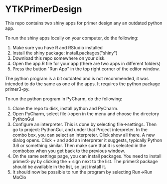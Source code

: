 # YTKPrimerDesign
This repo contains two shiny apps for primer design any an outdated python app.

To run the shiny apps locally on your computer, do the following:
1. Make sure you have R and RStudio installed
2. Install the shiny package:
install.packages("shiny")
3. Download this repo somewhere on your disk.
4. Open the app.R file for your app (there are two apps in different folders)
5. Press the button "Run App" in the top right corner of the editor window.




The python program is a bit outdated and is not recommended, it was intended to do the same as one of the apps.
It requires the python package primer3-py.

To run the python program in PyCharm, do the following:

1. Clone the repo to disk, install python and PyCharm.
2. Open PyCharm, select file->open in the menu and choose the directory PythonGui
3. Configure an interpreter. This is done by selecting file->settings. Then go to
   project: PythonGui, and under that Project interpreter. In the combo box, you
   can select an interpreter. Click show all there. A new dialog opens. Click + and 
   add an interpreter it suggests, typically Python 3.6 or something similar. Then
   make sure that it is selected in the combobox when you get back to the previous
   window.
4. On the same settings page, you can install packages. You need to install primer3-py
   by clicking the + sign next to the list. The primer3 package should be available 
   in the list, so just install it.
5. It should now be possible to run the program by selecting Run->Run MoClo
